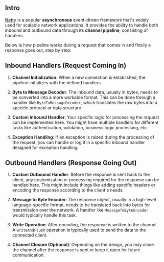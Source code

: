 ## Intro

[Netty](https://netty.io/) is a popular **asynchronous** event-driven framework that's widely used for scalable network applications. It provides the ability to handle both inbound and outbound data through its **channel pipeline**, consisting of handlers.

Below is how pipeline works during a request that comes in and finally a response goes out, step by step:

## Inbound Handlers (Request Coming In)

1. **Channel Initialization**: When a new connection is established, the pipeline initializes with the defined handlers.

2. **Byte to Message Decoder**: The inbound data, usually in bytes, needs to be converted into a more workable format. This can be done through a handler like `ByteToMessageDecoder`, which translates the raw bytes into a specific protocol or data structure.

3. **Custom Inbound Handler**: Your specific logic for processing the request can be implemented here. You might have multiple handlers for different tasks like authentication, validation, business logic processing, etc.

4. **Exception Handling**: If an exception is raised during the processing of the request, you can handle or log it in a specific inbound handler designed for exception handling.

## Outbound Handlers (Response Going Out)

1. **Custom Outbound Handler**: Before the response is sent back to the client, any customization or processing required for the response can be handled here. This might include things like adding specific headers or encoding the response according to the client's needs.

2. **Message to Byte Encoder**: The response object, usually in a high-level language-specific format, needs to be translated back into bytes for transmission over the network. A handler like `MessageToByteEncoder` would typically handle this task.

3. **Write Operation**: After encoding, the response is written to the channel. A `writeAndFlush` operation is typically used to send the data to the connected client.

4. **Channel Closure (Optional)**: Depending on the design, you may close the channel after the response is sent or keep it open for future communication.
